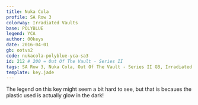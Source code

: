 ```yaml
---
title: Nuka Cola
profile: SA Row 3
colorway: Irradiated Vaults
base: POLYBLUE
legend: YCA
author: 00keys
date: 2016-04-01
gb: ootvs2
code: nukacola-polyblue-yca-sa3
id: 212 # 200 = Out Of The Vault - Series II
tags: SA Row 3, Nuka Cola, Out Of The Vault - Series II GB, Irradiated Vaults, Series II Parent Kit
template: key.jade
---
```


The legend on this key might seem a bit hard to see, but that is becaues the plastic used is actually glow in the dark!

